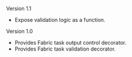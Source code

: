 Version 1.1

 -  Expose validation logic as a function.
 
Version 1.0

 -  Provides Fabric task output control decorator.
 -  Provides Fabric task validation decorator.
